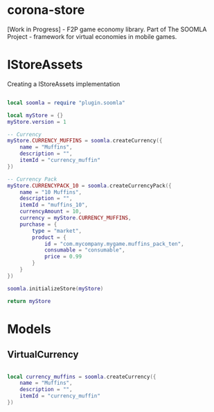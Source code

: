 corona-store
============

[Work in Progress]  - F2P game economy library. Part of The SOOMLA Project - framework for virtual economies in mobile games.

IStoreAssets
============
Creating a IStoreAssets implementation
```lua

local soomla = require "plugin.soomla"

local myStore = {}
myStore.version = 1

-- Currency
myStore.CURRENCY_MUFFINS = soomla.createCurrency({
	name = "Muffins",
	description = "",
	itemId = "currency_muffin"
})

-- Currency Pack
myStore.CURRENCYPACK_10 = soomla.createCurrencyPack({
	name = "10 Muffins",
	description = "",
	itemId = "muffins_10",
	currencyAmount = 10,
	currency = myStore.CURRENCY_MUFFINS,
	purchase = {
		type = "market",
		product = {
			id = "com.mycompany.mygame.muffins_pack_ten",
			consumable = "consumable",
			price = 0.99
		}
	}
})

soomla.initializeStore(myStore)

return myStore

```

Models
============

VirtualCurrency
------------
```lua

local currency_muffins = soomla.createCurrency({
	name = "Muffins",
	description = "",
	itemId = "currency_muffin"
})

```